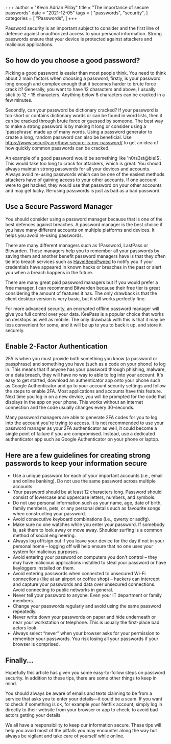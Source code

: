 +++
author = "Kevin Adrian Pillay"
title = "The importance of secure passwords"
date = "2021-12-05"
tags = [
    "passwords",
    "security",
]
categories = [
    "Passwords",
]
+++

Password security is an important subject to consider and the first line of defence against unauthorized access to your personal information. Strong passwords ensure that your device is protected against attackers and malicious applications. 

## So how do you choose a good password?

Picking a good password is easier than most people think. You need to think about 2 main factors when choosing a password, firstly, is your password long enough and complex enough that it becomes harder to brute force crack it? Generally, you want to have 12 characters and above, I usually stick to 12 - 15 characters. Anything below 8 characters can be cracked in a few minutes. 

Secondly, can your password be dictionary cracked? If your password is too short or contains dictionary words or can be found in word lists, then it can be cracked through brute force or guessed by someone. The best way to make a strong password is by making it long or consider using a 'passphrase' made up of many words. Using a password generator to create a long, random password can also be beneficial. Use https://www.security.org/how-secure-is-my-password/ to get an idea of how quickly common passwords can be cracked. 

An example of a good password would be something like 'h0rs3st@ble!$'. This would take too long to crack for attackers, which is great. 
You should always maintain strong passwords for all your devices and accounts. Always avoid re-using passwords which can be one of the easiest methods attackers have of gaining access to your other accounts. If one account were to get hacked, they would use that password on your other accounts and may get lucky. Re-using passwords is just as bad as a bad password. 

## Use a Secure Password Manager

You should consider using a password manager because that is one of the best defences against breaches. A password manager is the best choice if you have many different accounts on multiple platforms and devices. It helps you avoid re-using passwords.

There are many different managers such as 1Password, LastPass or Bitwarden. These managers help you to remember all your passwords by saving them and another benefit password managers have is that they often tie into breach services such as [HaveIBeenPwned](https://haveibeenpwned.com) to notify you if your credentials have appeared in known hacks or breaches in the past or alert you when a breach happens in the future.

There are many great paid password managers but if you would prefer a free manager, I can recommend Bitwarden because their free tier is great considering the amount of features it has. The only drawback is that the client desktop version is very basic, but it still works perfectly fine. 

For more advanced security, an encrypted offline password manager will give you full control over your data. KeePass is a popular choice that works on desktops as well as mobile. The only drawback with this is that it may be less convenient for some, and it will be up to you to back it up, and store it securely.

## Enable 2-Factor Authentication

2FA is when you must provide both something you know (a password or passphrase) and something you have (such as a code on your phone) to log in. This means that if anyone has your password through phishing, malware, or a data breach, they will have no way to able to log into your account. It's easy to get started, download an authenticator app onto your phone such as Google Authenticator and go to your account security settings and follow the steps to enable 2FA. Most applications and accounts have this feature. Next time you log in on a new device, you will be prompted for the code that displays in the app on your phone. This works without an internet connection and the code usually changes every 30-seconds.

Many password managers are able to generate 2FA codes for you to log into the account you're trying to access. It is not recommended to use your password manager as your 2FA authenticator as well, it could become a single point of failure if you are compromised. Instead, use a dedicated authenticator app such as Google Authenticator on your phone or laptop.

## Here are a few guidelines for creating strong passwords to keep your information secure

-	Use a unique password for each of your important accounts (i.e., email and online banking). Do not use the same password across multiple accounts. 
-	Your password should be at least 12 characters long. Password should consist of lowercase and uppercase letters, numbers, and symbols. 
-	Do not use personal information such as your name, age, date of birth, family members, pets, or any personal details such as favourite songs when constructing your password.
-	Avoid consecutive keyboard combinations (i.e., qwerty or asdfg).
-	Make sure no one watches while you enter your password. If somebody is, ask them to look away or move away. Shoulder surfing is a common method of social engineering. 
-	Always log off/sign out if you leave your device for the day if not in your personal home – logging off will help ensure that no one uses your system for malicious purposes. 
-	Avoid entering your password on computers you don't control – they may have malicious applications installed to steal your password or have keyloggers installed on them.
-	Avoid entering passwords when connected to unsecured Wi-Fi connections (like at an airport or coffee shop) – hackers can intercept and capture your passwords and data over unsecured connections. Avoid connecting to public networks in general. 
-	Never tell your password to anyone. Even your IT department or family members.
-	Change your passwords regularly and avoid using the same password repeatedly.
-	Never write down your passwords on paper and hide underneath or near your workstation or telephone. This is usually the first-place bad actors look.
-	Always select “never” when your browser asks for your permission to remember your passwords. You risk losing all your passwords if your browser is comprised. 

## Finally...

Hopefully this article has given you some easy-to-follow steps on password security. In addition to these tips, there are some other things to keep in mind. 

You should always be aware of emails and texts claiming to be from a service that asks you to enter your details—it could be a scam. 
If you want to check if something is ok, for example your Netflix account, simply log in directly to their website from your browser or app to check, to avoid bad actors getting your details. 

We all have a responsibility to keep our information secure. These tips will help you avoid most of the pitfalls you may encounter along the way but always be vigilant and take care of yourself while online. 
